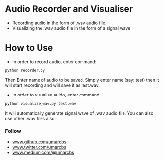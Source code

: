 # Audio Recorder and Visualiser 
- Recording audio in the form of .wav audio file.
- Visualizing the .wav audio file in the form of a signal wave

# How to Use
- In order to record audio, enter command:
```sh
python recorder.py
```
Then Enter name of audio to be saved. Simply enter name (say: test) then it will start recording and will save it as test.wav. 

- In order to visualise auido, enter command:
```sh
python visualize_wav.py test.wav
```
It will automatically generate signal wave of .wav audio file. You can also use other .wav files also.



### Follow
- www.github.com/umarcbs
- www.twitter.com/umarcbs
- www.medium.com/@umarcbs
